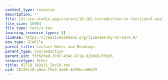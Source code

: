 ```yaml
---
content_type: resource
description: ''
file: /ol-ocw-studio-app/courses/18-102-introduction-to-functional-analysis-spring-2021/18125c18a9eaf5a34e604d35bcc68b29_MIT18_102s21_lec19.tex
file_size: 15904
file_type: text/x-tex
learning_resource_types: []
license: https://creativecommons.org/licenses/by-nc-sa/4.0/
ocw_type: OCWFile
parent_title: Lecture Notes and Readings
parent_type: CourseSection
parent_uid: f3f68fed-37d7-454c-871a-929d452ffe96
resourcetype: Other
title: MIT18_102s21_lec19.tex
uid: 18125c18-a9ea-f5a3-4e60-4d35bcc68b29
---
```

